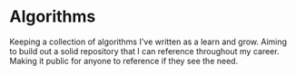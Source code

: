 # Algorithms
Keeping a collection of algorithms I've written as a learn and grow. Aiming to build out a solid repository that I can reference throughout my career.
Making it public for anyone to reference if they see the need.
